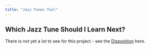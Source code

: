 ```yaml
---
title: "Jazz Tunes Tool"
---
```


## Which Jazz Tune Should I Learn Next?

There is not yet a lot to see for this project - see the [Disposition](disposition.md) here. 

